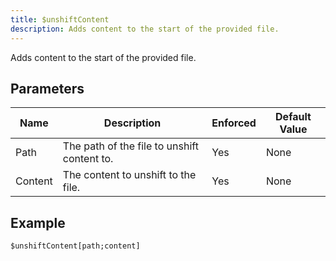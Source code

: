 ```yaml
---
title: $unshiftContent
description: Adds content to the start of the provided file.
---
```


Adds content to the start of the provided file.
## Parameters
|  Name   |                 Description                 | Enforced | Default Value |
|---------|---------------------------------------------|----------|---------------|
| Path    | The path of the file to unshift content to. | Yes      | None          |
| Content | The content to unshift to the file.         | Yes      | None          |
## Example
```eats
$unshiftContent[path;content]
```